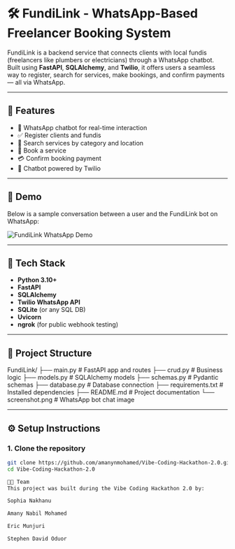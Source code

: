 # 🛠️ FundiLink - WhatsApp-Based Freelancer Booking System

FundiLink is a backend service that connects clients with local fundis (freelancers like plumbers or electricians) through a WhatsApp chatbot. Built using **FastAPI**, **SQLAlchemy**, and **Twilio**, it offers users a seamless way to register, search for services, make bookings, and confirm payments — all via WhatsApp.

---

## 🚀 Features

- 📱 WhatsApp chatbot for real-time interaction
- ✅ Register clients and fundis
- 🔎 Search services by category and location
- 📆 Book a service
- 💳 Confirm booking payment
- 💬 Chatbot powered by Twilio

---

## 📸 Demo

Below is a sample conversation between a user and the FundiLink bot on WhatsApp:

![FundiLink WhatsApp Demo](./7bc5f59a-4980-468e-949e-2042c2c32fd3.png)

---

## 🧰 Tech Stack

- **Python 3.10+**
- **FastAPI**
- **SQLAlchemy**
- **Twilio WhatsApp API**
- **SQLite** (or any SQL DB)
- **Uvicorn**
- **ngrok** (for public webhook testing)

---

## 📂 Project Structure

FundiLink/
├── main.py # FastAPI app and routes
├── crud.py # Business logic
├── models.py # SQLAlchemy models
├── schemas.py # Pydantic schemas
├── database.py # Database connection
├── requirements.txt # Installed dependencies
├── README.md # Project documentation
└── screenshot.png # WhatsApp bot chat image 


---


## ⚙️ Setup Instructions

### 1. Clone the repository

```bash
git clone https://github.com/amanynmohamed/Vibe-Coding-Hackathon-2.0.git
cd Vibe-Coding-Hackathon-2.0

👨‍💻 Team
This project was built during the Vibe Coding Hackathon 2.0 by:

Sophia Nakhanu

Amany Nabil Mohamed

Eric Munjuri

Stephen David Oduor

